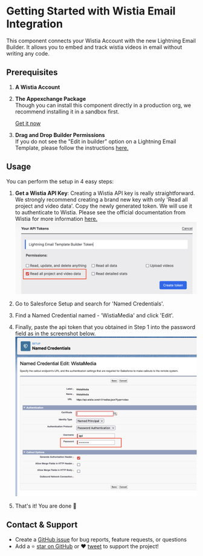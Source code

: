 # Getting Started with Wistia Email Integration

This component connects your Wistia Account with the new Lightning Email Builder. It allows you to embed and track wistia videos in email without writing any code.

## Prerequisites

1. **A Wistia Account**

1. **The Appexchange Package**<br>
   Though you can install this component directly in a production org, we recommend installing it in a sandbox first.

   [Get it now](https://appexchange.salesforce.com/)

1. **Drag and Drop Builder Permissions**<br>
   If you do not see the "Edit in builder" option on a Lightning Email Template, please follow the instructions [here.](https://help.salesforce.com/articleView?id=email_template_builder_create.htm&type=0)

## Usage

You can perform the setup in 4 easy steps:

1. **Get a Wistia API Key**: Creating a Wistia API key is really straightforward. We strongly recommend creating a brand new key with only 'Read all project and video data'. Copy the newly generated token. We will use it to authenticate to Wistia. Please see the official documentation from Wistia for more information [here.](https://wistia.com/support/developers/data-api#creating-and-managing-access-tokens)
   ![Getting a Wistia API Token](assets/img/wistia-api-token.png)

1. Go to Salesforce Setup and search for 'Named Credentials'.

1. Find a Named Credential named - 'WistiaMedia' and click 'Edit'.

1. Finally, paste the api token that you obtained in Step 1 into the password field as in the screenshot below.
   ![Updating password](assets/img/edit-password.png)
1. That's it! You are done 🎉

## Contact & Support

- Create a [GitHub issue](https://github.com/shrej/wistia-video/issues) for bug reports, feature requests, or questions
- Add a ⭐️ [star on GitHub](https://github.com/shrej/wistia-video) or ❤️ [tweet](https://twitter.com/intent/tweet?url=https%3A%2F%2Fgithub.com%2Fshrej%2Femail-video&hashtags=salesforcelabs,pardot) to support the project!

<!-- GitHub Buttons -->
<script async defer src="https://buttons.github.io/buttons.js"></script>
